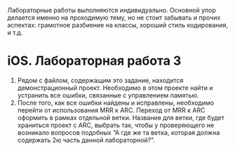 Лабораторные работы выполняются индивидуально. Основной упор делается именно на проходимую тему, но не стоит забывать и прочих аспектах: грамотное разбиение на классы, хороший стиль кодирования, и т.д.

iOS. Лабораторная работа 3
==========================
1. Рядом с файлом, содержащим это задание, находится демонстрационный проект. Необходимо в этом проекте найти и устранить все ошибки, связанные с управлением памятью.
2. После того, как все ошибки найдены и исправлены, необходимо перейти от использования MRR к ARC. Переход от MRR к ARC оформить в рамках отдельной ветки. Название для ветки, где будет храниться проект c ARC, выбрать так, чтобы у проверяющего не возникало вопросов подобных “А где же та ветка, которая должна содержать 2ю часть данной лабораторной?”.
